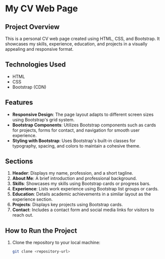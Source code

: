 # My CV Web Page

## Project Overview
This is a personal CV web page created using HTML, CSS, and Bootstrap. It showcases my skills, experience, education, and projects in a visually appealing and responsive format.

## Technologies Used
- HTML
- CSS
- Bootstrap (CDN)

## Features
- **Responsive Design**: The page layout adapts to different screen sizes using Bootstrap's grid system.
- **Bootstrap Components**: Utilizes Bootstrap components such as cards for projects, forms for contact, and navigation for smooth user experience.
- **Styling with Bootstrap**: Uses Bootstrap's built-in classes for typography, spacing, and colors to maintain a cohesive theme.

## Sections
1. **Header**: Displays my name, profession, and a short tagline.
2. **About Me**: A brief introduction and professional background.
3. **Skills**: Showcases my skills using Bootstrap cards or progress bars.
4. **Experience**: Lists work experience using Bootstrap list groups or cards.
5. **Education**: Details academic achievements in a similar layout as the experience section.
6. **Projects**: Displays key projects using Bootstrap cards.
7. **Contact**: Includes a contact form and social media links for visitors to reach out.

## How to Run the Project
1. Clone the repository to your local machine:
   ```bash
   git clone <repository-url>


